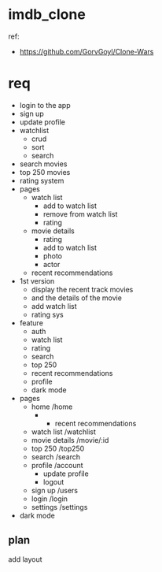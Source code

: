 # imdb_clone

ref:
- https://github.com/GorvGoyl/Clone-Wars

# req

- login to the app
- sign up
- update profile
- watchlist
  - crud
  - sort
  - search
- search movies
- top 250 movies
- rating system
- pages
  - watch list
    - add to watch list
    - remove from watch list
    - rating
  - movie details
    - rating
    - add to watch list
    - photo
    - actor
  - recent recommendations
- 1st version
    - display the recent track movies
    - and the details of the movie
    - add watch list 
    - rating sys
- feature
  - auth
  - watch list
  - rating
  - search
  - top 250
  - recent recommendations
  - profile
  - dark mode
- pages
  - home /home
    - - recent recommendations
  - watch list /watchlist
  - movie details /movie/:id
  - top 250 /top250
  - search /search
  - profile /account
    - update profile
    - logout
  - sign up /users
  - login /login
  - settings /settings
- dark mode

## plan

add layout